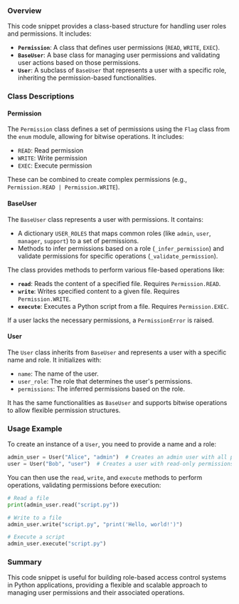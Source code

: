 ### Overview
This code snippet provides a class-based structure for handling user roles and permissions. It includes:

- **`Permission`**: A class that defines user permissions (`READ`, `WRITE`, `EXEC`).
- **`BaseUser`**: A base class for managing user permissions and validating user actions based on those permissions.
- **`User`**: A subclass of `BaseUser` that represents a user with a specific role, inheriting the permission-based functionalities.

### Class Descriptions

#### Permission
The `Permission` class defines a set of permissions using the `Flag` class from the `enum` module, allowing for bitwise operations. It includes:
- `READ`: Read permission
- `WRITE`: Write permission
- `EXEC`: Execute permission

These can be combined to create complex permissions (e.g., `Permission.READ | Permission.WRITE`).

#### BaseUser
The `BaseUser` class represents a user with permissions. It contains:
- A dictionary `USER_ROLES` that maps common roles (like `admin`, `user`, `manager`, `support`) to a set of permissions.
- Methods to infer permissions based on a role (`_infer_permission`) and validate permissions for specific operations (`_validate_permission`).

The class provides methods to perform various file-based operations like:
- **`read`**: Reads the content of a specified file. Requires `Permission.READ`.
- **`write`**: Writes specified content to a given file. Requires `Permission.WRITE`.
- **`execute`**: Executes a Python script from a file. Requires `Permission.EXEC`.

If a user lacks the necessary permissions, a `PermissionError` is raised.

#### User
The `User` class inherits from `BaseUser` and represents a user with a specific name and role. It initializes with:
- `name`: The name of the user.
- `user_role`: The role that determines the user's permissions.
- `permissions`: The inferred permissions based on the role.

It has the same functionalities as `BaseUser` and supports bitwise operations to allow flexible permission structures.

### Usage Example
To create an instance of a `User`, you need to provide a name and a role:

```python
admin_user = User("Alice", "admin")  # Creates an admin user with all permissions
user = User("Bob", "user")  # Creates a user with read-only permissions
```

You can then use the `read`, `write`, and `execute` methods to perform operations, validating permissions before execution:

```python
# Read a file
print(admin_user.read("script.py"))

# Write to a file
admin_user.write("script.py", "print('Hello, world!')")

# Execute a script
admin_user.execute("script.py")
```


### Summary
This code snippet is useful for building role-based access control systems in Python applications, providing a flexible and scalable approach to managing user permissions and their associated operations.